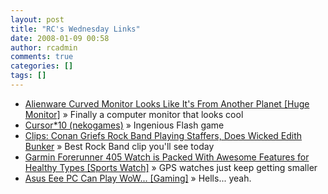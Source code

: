 ```yaml
---
layout: post
title: "RC's Wednesday Links"
date: 2008-01-09 00:58
author: rcadmin
comments: true
categories: []
tags: []
---
```

<ul>
<li><a href="http://feeds.gawker.com/~r/gizmodo/full/~3/212388628/alienware-curved-monitor-looks-like-its-from-another-planet" title="Alienware Curved Monitor Looks Like It's From Another Planet [Huge Monitor]">Alienware Curved Monitor Looks Like It's From Another Planet [Huge Monitor]</a> &raquo; Finally a computer monitor that looks cool</li>
<li><a href="http://www.nekogames.jp/mt/2008/01/cursor10.html" title="Cursor*10 (nekogames)">Cursor*10 (nekogames)</a> &raquo; Ingenious Flash game</li>
<li><a href="http://kotaku.com/340226/conan-griefs-rock-band-playing-staffers-does-wicked-edith-bunker" title="Clips: Conan Griefs Rock Band Playing Staffers, Does Wicked Edith Bunker">Clips: Conan Griefs Rock Band Playing Staffers, Does Wicked Edith Bunker</a> &raquo; Best Rock Band clip you'll see today</li>
<li><a href="http://feeds.gawker.com/~r/gizmodo/full/~3/210789825/garmin-forerunner-405-watch-is-packed-with-awesome-features-for-healthy-types" title="Garmin Forerunner 405 Watch is Packed With Awesome Features for Healthy Types [Sports Watch]">Garmin Forerunner 405 Watch is Packed With Awesome Features for Healthy Types [Sports Watch]</a> &raquo; GPS watches just keep getting smaller</li>
<li><a href="http://feeds.gawker.com/~r/gizmodo/full/~3/210177586/asus-eee-pc-can-play-wow" title="Asus Eee PC Can Play WoW... [Gaming]">Asus Eee PC Can Play WoW... [Gaming]</a> &raquo; Hells... yeah.</li>
</ul>

